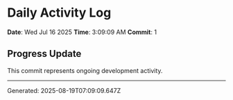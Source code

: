 # Daily Activity Log

**Date**: Wed Jul 16 2025
**Time**: 3:09:09 AM
**Commit**: 1

## Progress Update

This commit represents ongoing development activity.

---
Generated: 2025-08-19T07:09:09.647Z
